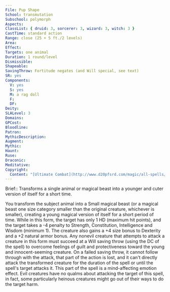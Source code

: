 ```yaml
---
File: Pup Shape
School: transmutation
Subschool: polymorph
Aspects: 
ClassList: { druid: 3, sorcerer: 3, wizard: 3, witch: 3 }
CastTime: standard action
Range: close (25 + 5 ft./2 levels)
Area: 
Effect: 
Targets: one animal
Duration: 1 round/level
Dismissible: 
Shapeable: 
SavingThrow: Fortitude negates (and Will special, see text)
SR: yes
Components:
  V: yes
  S: yes
  M: a rag doll
  F: 
  DF: 
Deity: 
SLALevel: 3
Domains: 
GPCost: 
Bloodline: 
Patron: 
MythicDescription: 
Augment: 
Mythic: 
Haunt: 
Ruse: 
Draconic: 
Meditative: 
Copyright:
  Content: "[Ultimate Combat](http://www.d20pfsrd.com/magic/all-spells/p/pup-shape)"
---
```

Brief:: Transforms a single animal or magical beast into a younger and cuter version of itself for a short time.

You transform the subject animal into a Small magical beast (or a magical beast one size category smaller than the original creature, whichever is smaller), creating a young magical version of itself for a short period of time. While in this form, the target has only 1 HD (maximum hit points), and the target takes a -4 penalty to Strength, Constitution, Intelligence and Wisdom (minimum 1). The creature also gains a +4 size bonus to Dexterity and a +2 natural armor bonus.  Any nonevil creature that attempts to attack a creature in this form must succeed at a Will saving throw (using the DC of the spell) to overcome feelings of guilt and protectiveness toward the young and innocent-seeming creature. On a failed saving throw, it cannot follow through with the attack, that part of the action is lost, and it can't directly attack the transformed creature for the duration of the spell or until the spell's target attacks it. This part of the spell is a mind-affecting emotion effect. Evil creatures have no qualms about attacking the target of this spell, in fact, some particularly heinous creatures might go out of their ways to do the target harm.
